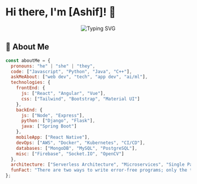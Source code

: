  # Hi there, I'm [Ashif]! 👋

<p align="center">
  <img src="https://readme-typing-svg.demolab.com?font=Fira+Code&pause=1000&color=00F72B&width=435&lines=Full+Stack+Developer;Open+Source+Contributor;Tech+Enthusiast;Problem+Solver" alt="Typing SVG" />
</p>

## 🚀 About Me

```javascript
const aboutMe = {
  pronouns: "he" | "she" | "they",
  code: ["Javascript", "Python", "Java", "C++"],
  askMeAbout: ["web dev", "tech", "app dev", "ai/ml"],
  technologies: {
    frontEnd: {
      js: ["React", "Angular", "Vue"],
      css: ["Tailwind", "Bootstrap", "Material UI"]
    },
    backEnd: {
      js: ["Node", "Express"],
      python: ["Django", "Flask"],
      java: ["Spring Boot"]
    },
    mobileApp: ["React Native"],
    devOps: ["AWS", "Docker", "Kubernetes", "CI/CD"],
    databases: ["MongoDB", "MySQL", "PostgreSQL"],
    misc: ["Firebase", "Socket.IO", "OpenCV"]
  },
  architecture: ["Serverless Architecture", "Microservices", "Single Page Applications"],
  funFact: "There are two ways to write error-free programs; only the third one works"
};
